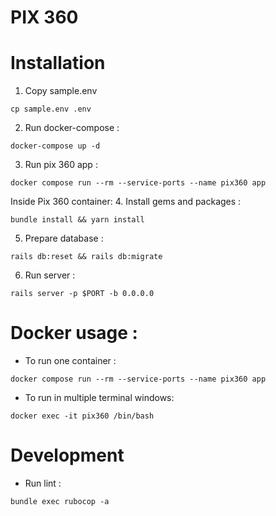 # PIX 360

# Installation

1. Copy sample.env

```shell
cp sample.env .env
```

2. Run docker-compose :
```shell
docker-compose up -d
```

3. Run pix 360 app :
```shell
docker compose run --rm --service-ports --name pix360 app
```

Inside Pix 360 container: 
4. Install gems and packages :
````shell
bundle install && yarn install
````

5. Prepare database :
````shell
rails db:reset && rails db:migrate
````

6. Run server : 
````shell
rails server -p $PORT -b 0.0.0.0
````

# Docker usage : 

- To run one container :

```shell
docker compose run --rm --service-ports --name pix360 app
```

- To run in multiple terminal windows:
```shell
docker exec -it pix360 /bin/bash
```

# Development 

- Run lint :

```shell
bundle exec rubocop -a
```